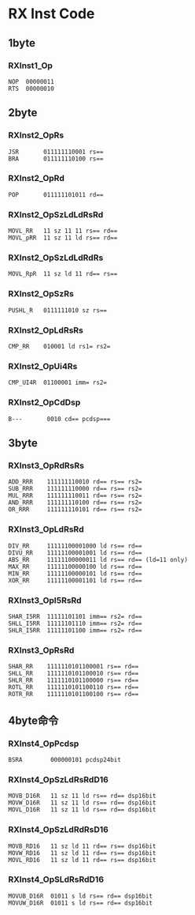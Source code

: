 # RX Inst Code

## 1byte

### RXInst1_Op
```
NOP  00000011
RTS  00000010
```

## 2byte

### RXInst2_OpRs
```
JSR       011111110001 rs==
BRA       011111110100 rs==
```

### RXInst2_OpRd
```
POP       011111101011 rd==
```

### RXInst2_OpSzLdLdRsRd
```
MOVL_RR   11 sz 11 11 rs== rd==
MOVL_pRR  11 sz 11 ld rs== rd==
```

### RXInst2_OpSzLdLdRdRs
```
MOVL_RpR  11 sz ld 11 rd== rs==
```

### RXInst2_OpSzRs
```
PUSHL_R   0111111010 sz rs==
```

### RXInst2_OpLdRsRs
```
CMP_RR    010001 ld rs1= rs2=
```

### RXInst2_OpUi4Rs
```
CMP_UI4R  01100001 imm= rs2=
```

### RXInst2_OpCdDsp
```
B---       0010 cd== pcdsp===
```


## 3byte

### RXInst3_OpRdRsRs
```
ADD_RRR    111111110010 rd== rs== rs2=
SUB_RRR    111111110000 rd== rs== rs2=
MUL_RRR    111111110011 rd== rs== rs2=
AND_RRR    111111110100 rd== rs== rs2=
OR_RRR     111111110101 rd== rs== rs2=
```

### RXInst3_OpLdRsRd
```
DIV_RR     11111100001000 ld rs== rd==
DIVU_RR    11111100001001 ld rs== rd==
ABS_RR     11111100000011 ld rs== rd== (ld=11 only)
MAX_RR     11111100000100 ld rs== rd==
MIN_RR     11111100000101 ld rs== rd==
XOR_RR     11111100001101 ld rs== rd==
```

### RXInst3_OpI5RsRd
```
SHAR_I5RR  11111101101 imm== rs2= rd==
SHLL_I5RR  11111101110 imm== rs2= rd==
SHLR_I5RR  11111101100 imm== rs2= rd==
```

### RXInst3_OpRsRd
```
SHAR_RR    1111110101100001 rs== rd==
SHLL_RR    1111110101100010 rs== rd==
SHLR_RR    1111110101100000 rs== rd==
ROTL_RR    1111110101100110 rs== rd==
ROTR_RR    1111110101100100 rs== rd==
```


## 4byte命令

### RXInst4_OpPcdsp
```
BSRA        000000101 pcdsp24bit
```

### RXInst4_OpSzLdRsRdD16
```
MOVB_D16R   11 sz 11 ld rs== rd== dsp16bit
MOVW_D16R   11 sz 11 ld rs== rd== dsp16bit
MOVL_D16R   11 sz 11 ld rs== rd== dsp16bit
```

### RXInst4_OpSzLdRdRsD16
```
MOVB_RD16   11 sz ld 11 rd== rs== dsp16bit
MOVW_RD16   11 sz ld 11 rd== rs== dsp16bit
MOVL_RD16   11 sz ld 11 rd== rs== dsp16bit
```

### RXInst4_OpSLdRsRdD16
```
MOVUB_D16R  01011 s ld rs== rd== dsp16bit
MOVUW_D16R  01011 s ld rs== rd== dsp16bit
```

